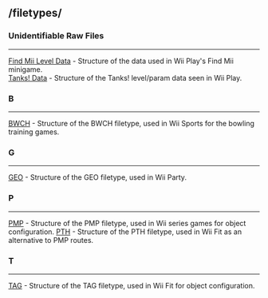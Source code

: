 ## /filetypes/
  
### Unidentifiable Raw Files
---
[Find Mii Level Data](formats/findMii.md) - Structure of the data used in Wii Play's Find Mii minigame.  
[Tanks! Data](formats/tanks.md) - Structure of the Tanks! level/param data seen in Wii Play.
  
### B
---
[BWCH](formats/bwch.md) - Structure of the BWCH filetype, used in Wii Sports for the bowling training games.
  
### G
---
[GEO](formats/geo.md) - Structure of the GEO filetype, used in Wii Party.
  
### P
---
[PMP](formats/pmp.md) - Structure of the PMP filetype, used in Wii series games for object configuration.
[PTH](formats/pth.md) - Structure of the PTH filetype, used in Wii Fit as an alternative to PMP routes.
### T
---
[TAG](formats/tag.md) - Structure of the TAG filetype, used in Wii Fit for object configuration.
  
  
